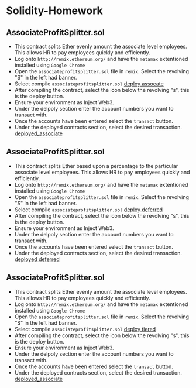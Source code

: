 # Solidity-Homework
## AssociateProfitSplitter.sol
- This contract splits Ether evenly amount the associate level employees. This allows HR to pay employees quickly and efficiently. 
- Log onto `http://remix.ethereum.org/` and have the `metamax` extentioned installed using `Google Chrome`
- Open the `associateprofitsplitter.sol` file in `remix`. Select the revolving "S" in the left had banner.
- Select compile `associateprofitsplitter.sol` [deploy assocate](deploy_associate.png)
- After compiling the contract, select the icon below the revolving "s", this is the deploy button.
- Ensure your environment as Inject Web3. 
- Under the delpoly section enter the account numbers you want to transact with.
- Once the accounts have been entered select the `transact` button.
- Under the deployed contracts section, select the desired transaction.
[deployed_associate](deployed_associate.png)

## AssociateProfitSplitter.sol
- This contract splits Ether based upon a percentage to the particular associate level employees. This allows HR to pay employees quickly and efficiently. 
- Log onto `http://remix.ethereum.org/` and have the `metamax` extentioned installed using `Google Chrome`
- Open the `associateprofitsplitter.sol` file in `remix`. Select the revolving "S" in the left had banner.
- Select compile `associateprofitsplitter.sol` [deploy deferred](deploy_deferred.png)
- After compiling the contract, select the icon below the revolving "s", this is the deploy button.
- Ensure your environment as Inject Web3. 
- Under the delpoly section enter the account numbers you want to transact with.
- Once the accounts have been entered select the `transact` button.
- Under the deployed contracts section, select the desired transaction.
[deployed deferred](deferred_deployed.png)

## AssociateProfitSplitter.sol
- This contract splits Ether evenly amount the associate level employees. This allows HR to pay employees quickly and efficiently. 
- Log onto `http://remix.ethereum.org/` and have the `metamax` extentioned installed using `Google Chrome`
- Open the `associateprofitsplitter.sol` file in `remix`. Select the revolving "S" in the left had banner.
- Select compile `associateprofitsplitter.sol` [deploy tiered](deploy_tiered.png)
- After compiling the contract, select the icon below the revolving "s", this is the deploy button.
- Ensure your environment as Inject Web3. 
- Under the delpoly section enter the account numbers you want to transact with.
- Once the accounts have been entered select the `transact` button.
- Under the deployed contracts section, select the desired transaction.
[deployed_associate](deployed_tiered.png)